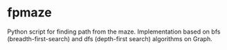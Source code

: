 # fpmaze
Python script for finding path from the maze. Implementation based on bfs (breadth-first-search) and dfs (depth-first search) algorithms on Graph.
